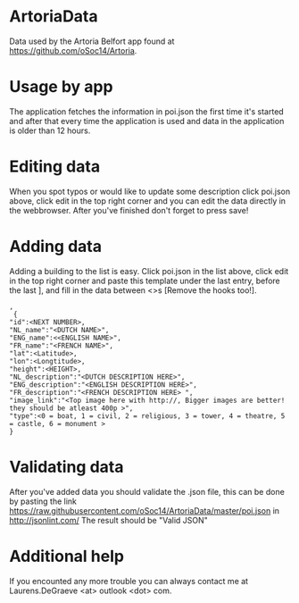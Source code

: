 ArtoriaData
===========

Data used by the Artoria Belfort app found at https://github.com/oSoc14/Artoria.

Usage by app
===========
The application fetches the information in poi.json the first time it's started and after that every time the application is used and data in the application is older than 12 hours.

Editing data
===========
When you spot typos or would like to update some description click poi.json above, click edit in the top right corner and you can edit the data directly in the webbrowser. After you've finished don't forget to press save!

Adding data
===========
Adding a building to the list is easy. Click poi.json in the list above, click edit in the top right corner  and paste this template under the last entry, before the last ], and fill in the data between <>s [Remove the hooks too!].

    ,
     {
    "id":<NEXT NUMBER>,
    "NL_name":"<DUTCH NAME>",
    "ENG_name":<<ENGLISH NAME>",
    "FR_name":"<FRENCH NAME>",
    "lat":<Latitude>,
    "lon":<Longtitude>,
    "height":<HEIGHT>,
    "NL_description":"<DUTCH DESCRIPTION HERE>",
    "ENG_description":"<ENGLISH DESCRIPTION HERE>",
    "FR_description":"<FRENCH DESCRIPTION HERE> ", 
    "image_link":"<Top image here with http://, Bigger images are better! they should be atleast 400p >",
    "type":<0 = boat, 1 = civil, 2 = religious, 3 = tower, 4 = theatre, 5 = castle, 6 = monument >
    }

Validating data
============
After you've added data you should validate the .json file, this can be done by pasting the link https://raw.githubusercontent.com/oSoc14/ArtoriaData/master/poi.json in http://jsonlint.com/
The result should be "Valid JSON"

Additional help
============
If you encounted any more trouble you can always contact me at Laurens.DeGraeve \<at> outlook \<dot> com.

